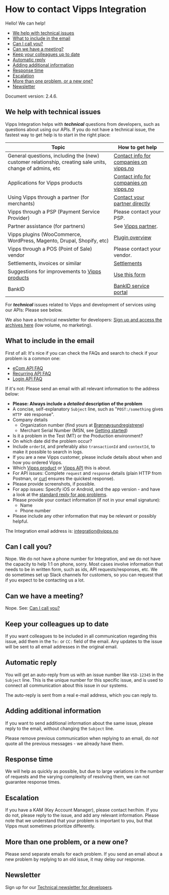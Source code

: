 # How to contact Vipps Integration

Hello! We can help!

- [We help with technical issues](#we-help-with-technical-issues)
- [What to include in the email](#what-to-include-in-the-email)
- [Can I call you?](#can-i-call-you)
- [Can we have a meeting?](#can-we-have-a-meeting)
- [Keep your colleagues up to date](#keep-your-colleagues-up-to-date)
- [Automatic reply](#automatic-reply)
- [Adding additional information](#adding-additional-information)
- [Response time](#response-time)
- [Escalation](#escalation)
- [More than one problem, or a new one?](#more-than-one-problem-or-a-new-one)
- [Newsletter](#newsletter)

Document version: 2.4.6.

## We help with technical issues

Vipps Integration helps with _**technical**_ questions from developers, such as questions about using our APIs.
If you do not have a technical issue, the fastest way to get help is to start in the right place:

| Topic               | How to get help |
| ------------------- | --------------- |
| General questions, including the (new) customer relationship, creating sale units, change of admins, etc   | [Contact info for companies on vipps.no](https://www.vipps.no/kontakt-oss/bedrift/) |
| Applications for Vipps products | [Contact info for companies on vipps.no](https://www.vipps.no/kontakt-oss/bedrift/) |
| Using Vipps through a partner (for merchants) | [Contact your partner directly](https://www.vipps.no/produkter-og-tjenester/bedrift/ta-betalt-paa-nett/ta-betalt-paa-nett/#kom-i-gang-med-vipps-pa-nett-category-3) |
| Vipps through a PSP (Payment Service Provider) | Please contact your PSP. |
| Partner assistance (for partners) | See [Vipps partner](https://github.com/vippsas/vipps-partner).  |
| Vipps plugins (WooCommerce, WordPress, Magento, Drupal, Shopify, etc)| [Plugin overview](https://github.com/vippsas/vipps-plugins) |
| Vipps through a POS (Point of Sale) vendor | Please contact your vendor. |
| Settlements, invoices or similar | [Settlements](https://github.com/vippsas/vipps-developers/tree/master/settlements) |
| Suggestions for improvements to [Vipps products](https://www.vipps.no/produkter-og-tjenester/bedrift/) | [Use this form](https://www.vipps.no/kontakt-oss/bedrift/) |
| BankID | [BankID service portal](https://servicedesk.bankidnorge.no/jira/servicedesk/customer/user/login?destination=portals) |

For _**technical**_ issues related to Vipps and development of services using our APIs: Please see below.

We also have a technical newsletter for developers:
[Sign up and access the archives here](https://github.com/vippsas/vipps-developers/tree/master/newsletters) (low volume, no marketing).

## What to include in the email

First of all: It's nice if you can check the FAQs and search to check if your problem is a common one:
* [eCom API FAQ](https://github.com/vippsas/vipps-ecom-api/blob/master/vipps-ecom-api-faq.md)
* [Recurring API FAQ](https://github.com/vippsas/vipps-recurring-api/blob/master/vipps-recurring-api-faq.md)
* [Login API FAQ](https://github.com/vippsas/vipps-login-api/blob/master/vipps-login-api-faq.md)

If it's not: Please send an email with all relevant information to the address below:

* **Please: Always include a _detailed_ description of the problem**
* A concise, self-explanatory `Subject` line, such as "`POST:/something` gives `HTTP 400` response".
* Company details
  - Organization number (find yours at [Brønnøysundregistrene](https://brreg.no))
  - Merchant Serial Number (MSN, see [Getting started](vipps-developer-portal-getting-started.md))
* Is it a problem in the Test (MT) or the Production environment?
* On which date did the problem occur?
* Include `orderId`, and preferably also `transactionId` and `contextId`, to make it possible to search in logs.
* If you are a new Vipps customer, please include details about when and how you ordered Vipps.
* Which [Vipps product](https://www.vipps.no/produkter-og-tjenester/bedrift/) or [Vipps API](https://github.com/vippsas) this is about.
* For API issues: Complete `request` and `response` details (plain HTTP from Postman, or [curl](https://curl.haxx.se) ensures the quickest response).
* Please provide screenshots, if possible.
* For app issues: Specify iOS or Android, and the app version - and have a look at the
  [standard reply for app problems](https://github.com/vippsas/vipps-developers/blob/master/housekeeping/response-app-error-en.txt).
* Please provide your contact information (if not in your email signature):
  - Name
  - Phone number
* Please include any other information that may be relevant or possibly helpful.

The Integration email address is: integration@vipps.no

## Can I call you?

Nope. We do not have a phone number for Integration, and we do not have the capacity to
help 1:1 on phone, sorry. Most cases involve information that needs to be in written form,
such as ids, API requests/responses, etc. We do sometimes set up Slack channels for
customers, so you can request that if you expect to be contacting us a lot.

## Can we have a meeting?

Nope. See: [Can I call you?](#can-i-call-you)

## Keep your colleagues up to date

If you want colleagues to be included in all communication regarding this issue,
add them in the `To:` or `CC:` field of the email. Any updates to the issue will be
sent to all email addresses in the original email.

## Automatic reply

You will get an auto-reply from us with an issue number like `VSD-12345` in the `Subject` line.
This is the unique number for this specific issue, and is used to connect all communication
about this issue in our systems.

The auto-reply is sent from a real e-mail address, which you can reply to.

## Adding additional information

If you want to send additional information about the same issue,
please reply to the email, without changing the `Subject` line.

Please remove previous communication when replying to an email, do _not_ quote
all the previous messages - we already have them.

## Response time

We will help as quickly as possible, but due to large variations in the number
of requests and the varying complexity of resolving them, we can not guarantee response times.

## Escalation

If you have a KAM (Key Account Manager), please contact her/him.
If you do not, please reply to the issue, and add any relevant information.
Please note that we understand that your problem is important to you, but that Vipps must sometimes prioritize differently.

## More than one problem, or a new one?

Please send separate emails for each problem. If you send an email about a
new problem by replying to an old issue, it may delay our response.

## Newsletter

Sign up for our [Technical newsletter for developers](https://github.com/vippsas/vipps-developers/tree/master/newsletters).
